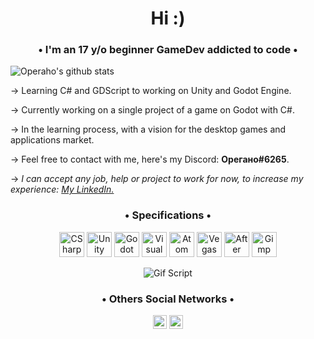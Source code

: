 <h1 align="center">Hi :)</h1>

<h3 align="center">• I'm an 17 y/o beginner GameDev addicted to code •</h3>


![Operaho's github stats](https://github-readme-stats.vercel.app/api?username=oOperaho) 


→ Learning C# and GDScript to working on Unity and Godot Engine.

→ Currently working on a single project of a game on Godot with C#.

→ In the learning process, with a vision for the desktop games and applications market.

→ Feel free to contact with me, here's my Discord: __**Oрегано#6265**__. 

→ _I can accept any job, help or project to work for now, to increase my experience: [My LinkedIn.](https://www.linkedin.com/in/emanuel-levi-934a861a8/)_

<h3 align= "center" >• Specifications •</h3>

<p align= "center"><img src= "https://external-content.duckduckgo.com/iu/?u=https%3A%2F%2Fcamo.githubusercontent.com%2F0617f4657fef12e8d16db45b8d73def73144b09f%2F68747470733a2f2f646576656c6f7065722e6665646f726170726f6a6563742e6f72672f7374617469632f6c6f676f2f6373686172702e706e67&f=1&nofb=1" alt="CSharp" width="40" height="40"/> <img src= "https://external-content.duckduckgo.com/iu/?u=https%3A%2F%2Fcdn4.iconfinder.com%2Fdata%2Ficons%2Fvarious-icons-2%2F476%2FUnity.png&f=1&nofb=1" alt="Unity" width="40" height="40"/> <img src= "https://external-content.duckduckgo.com/iu/?u=https%3A%2F%2Fupload.wikimedia.org%2Fwikipedia%2Fcommons%2Fthumb%2F6%2F6a%2FGodot_icon.svg%2F1200px-Godot_icon.svg.png&f=1&nofb=1" alt="Godot" width="40" height="40"/> <img src= "https://external-content.duckduckgo.com/iu/?u=https%3A%2F%2Fdevblogs.microsoft.com%2Fvisualstudio%2Fwp-content%2Fuploads%2Fsites%2F4%2F2019%2F01%2Fvisualstudio-1.png&f=1&nofb=1" alt="Visual Studio" width="40" height="40"/> <img src= "https://external-content.duckduckgo.com/iu/?u=https%3A%2F%2Fcdn.freebiesupply.com%2Flogos%2Flarge%2F2x%2Fatom-4-logo-png-transparent.png&f=1&nofb=1" alt="Atom" width="40" height="40"/> <img src= "https://external-content.duckduckgo.com/iu/?u=https%3A%2F%2Fupload.wikimedia.org%2Fwikipedia%2Fcommons%2F3%2F39%2FVegas_Pro_15.0.png&f=1&nofb=1" alt="Vegas" width="40" height="40"/> <img src= "https://cdn.freebiesupply.com/logos/large/2x/after-effects-cc-logo-png-transparent.png" alt="After Effects" width="40" height="40"/> <img src="https://external-content.duckduckgo.com/iu/?u=http%3A%2F%2Flogonoid.com%2Fimages%2Fgimp-logo.png&f=1&nofb=1" alt="Gimp" width="40" height="40"/></p>

<p align="center"><img src= "https://media0.giphy.com/media/mAOh5hpYRw4qNgF5NW/giphy.gif" alt="Gif Script"/></p>

<h3 align="center"> • Others Social Networks • </h3>

<p align="center">
<a href="https://steamcommunity.com/id/operaho/" target="blank"><img src="https://upload.wikimedia.org/wikipedia/commons/c/c1/Steam_Logo.png" alt="Steam" width="22" height="22"/></a>
<a href="https://open.spotify.com/user/akv9ck5milvydoomndra25dvc" target="blank"><img src="https://external-content.duckduckgo.com/iu/?u=http%3A%2F%2Fwww.soft32.com%2Fblog%2Fwp-content%2Fuploads%2F2016%2F08%2Fspotify_logo.png&f=1&nofb=1" alt="Spotify" width="22" height="22"/></a>
</p>


